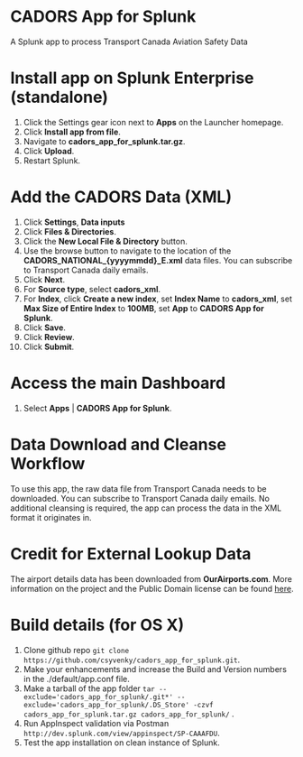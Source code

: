 # CADORS App for Splunk
A Splunk app to process Transport Canada Aviation Safety Data

# Install app on Splunk Enterprise (standalone)
1. Click the Settings gear icon next to **Apps** on the Launcher homepage.
2. Click **Install app from file**.
3. Navigate to **cadors_app_for_splunk.tar.gz**.
4. Click **Upload**.
5. Restart Splunk.

# Add the CADORS Data (XML)
1. Click **Settings**, **Data inputs**
2. Click **Files & Directories**.
3. Click the **New Local File & Directory** button.
4. Use the browse button to navigate to the location of the **CADORS_NATIONAL_{yyyymmdd}_E.xml** data files. You can subscribe to Transport Canada daily emails.
5. Click **Next**.
6. For **Source type**, select **cadors_xml**.
7. For **Index**, click **Create a new index**, set **Index Name** to **cadors_xml**, set **Max Size of Entire Index** to **100MB**, set **App** to **CADORS App for Splunk**.
8. Click **Save**.
9. Click **Review**.
10. Click **Submit**.

# Access the main Dashboard
1. Select **Apps** | **CADORS App for Splunk**.

# Data Download and Cleanse Workflow
To use this app, the raw data file from Transport Canada needs to be downloaded. You can subscribe to Transport Canada daily emails. No additional cleansing is required, the app can process the data in the XML format it originates in.

# Credit for External Lookup Data
The airport details data has been downloaded from **OurAirports.com**. More information on the project and the Public Domain license can be found [here](http://ourairports.com/data/).

# Build details (for OS X)
1. Clone github repo `git clone https://github.com/csyvenky/cadors_app_for_splunk.git`.
2. Make your enhancements and increase the Build and Version numbers in the ./default/app.conf file.
3. Make a tarball of the app folder `tar --exclude='cadors_app_for_splunk/.git*' --exclude='cadors_app_for_splunk/.DS_Store' -czvf cadors_app_for_splunk.tar.gz cadors_app_for_splunk/`  .
4. Run AppInspect validation via Postman `http://dev.splunk.com/view/appinspect/SP-CAAAFDU`.
5. Test the app installation on clean instance of Splunk.
